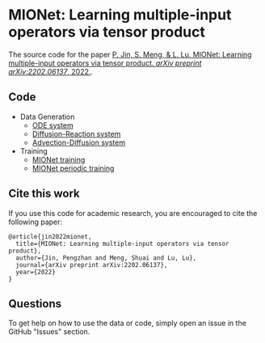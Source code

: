 # MIONet: Learning multiple-input operators via tensor product

The source code for the paper [P. Jin, S. Meng, & L. Lu. MIONet: Learning multiple-input operators via tensor product. *arXiv preprint arXiv:2202.06137*, 2022.](https://arxiv.org/abs/2202.06137).

## Code

- Data Generation
    - [ODE system](data/ODE_system.py)
    - [Diffusion-Reaction system](data/DR_system.py)
    - [Advection-Diffusion system](data/ADVD_system.py)
- Training
    - [MIONet training](training/MIONet_training.py)
    - [MIONet periodic training](training/mionet_periodic/main.py)
 
## Cite this work

If you use this code for academic research, you are encouraged to cite the following paper:

```
@article{jin2022mionet,
  title={MIONet: Learning multiple-input operators via tensor product},
  author={Jin, Pengzhan and Meng, Shuai and Lu, Lu},
  journal={arXiv preprint arXiv:2202.06137},
  year={2022}
}
```

## Questions

To get help on how to use the data or code, simply open an issue in the GitHub "Issues" section.
